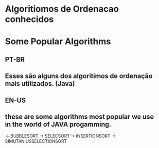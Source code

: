 # Algoritiomos de Ordenacao conhecidos
# Some Popular Algorithms

PT-BR
---------------------------------------------
Esses são alguns dos algoritimos de ordenação
mais utilizados. (Java)
---------------------------------------------

EN-US
---------------------------------------------
these are some algorithms most popular we use
in the world of JAVA progamming.
---------------------------------------------


-> BUBBLESORT
-> SELECSORT
-> INSERTIONSORT
-> SIMUTANIUSSELECTIONSORT
